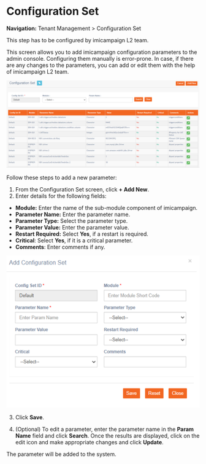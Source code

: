 # Configuration Set

**Navigation:** Tenant Management &gt; Configuration Set

This step has to be configured by imicampaign L2 team.

This screen allows you to add imicampaign configuration parameters to the admin console. Configuring them manually is error-prone. In case, if there are any changes to the parameters, you can add or edit them with the help of imicampaign L2 team.

![](../.gitbook/assets/42.png)

Follow these steps to add a new parameter:

1. From the Configuration Set screen, click **+ Add New**.
2. Enter details for the following fields:

* **Module:** Enter the name of the sub-module component of imicampaign.
* **Parameter Name:** Enter the parameter name.
* **Parameter Type:** Select the parameter type.
* **Parameter Value:** Enter the parameter value.
* **Restart Required:** Select **Yes**, if a restart is required.
* **Critical**: Select **Yes**, if it is a critical parameter.
* **Comments**: Enter comments if any.

![](../.gitbook/assets/43.png)

3. Click **Save**.

4. \(Optional\) To edit a parameter, enter the parameter name in the **Param Name** field and click **Search**. Once the results are displayed, click on the edit icon and make appropriate changes and click **Update**.

The parameter will be added to the system.

